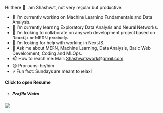 Hi there 👋
I am Shashwat, not very regular but productive.

- 🔭 I’m currently working on Machine Learning Fundamentals and Data Analysis.
- 🌱 I’m currently learning Exploratory Data Analysis and Neural Networks.
- 👯 I’m looking to collaborate on any web development project based on React.js or MERN precisely.
- 🤔 I’m looking for help with working in NextJS.
- 💬 Ask me about MERN, Machine Learning, Data Analysis, Basic Web Development, Coding and MLOps.
- 📫 How to reach me: Mail: Shashwatswork@gmail.com
- 😄 Pronouns: he/him
- ⚡ Fun fact: Sundays are meant to relax!

<a href = "https://drive.google.com/file/d/17Zq4Tt6xLBDJ02S8FJjWAOYikDZ4Ev0Z/view?usp=drive_link" target=blank style='text-decoration: none;'><b> Click to open Resume</b></a>
- <h5><b>Profile Visits</b></h5>
<img src="https://profile-counter.glitch.me/shashwatsrii/count.svg" />
